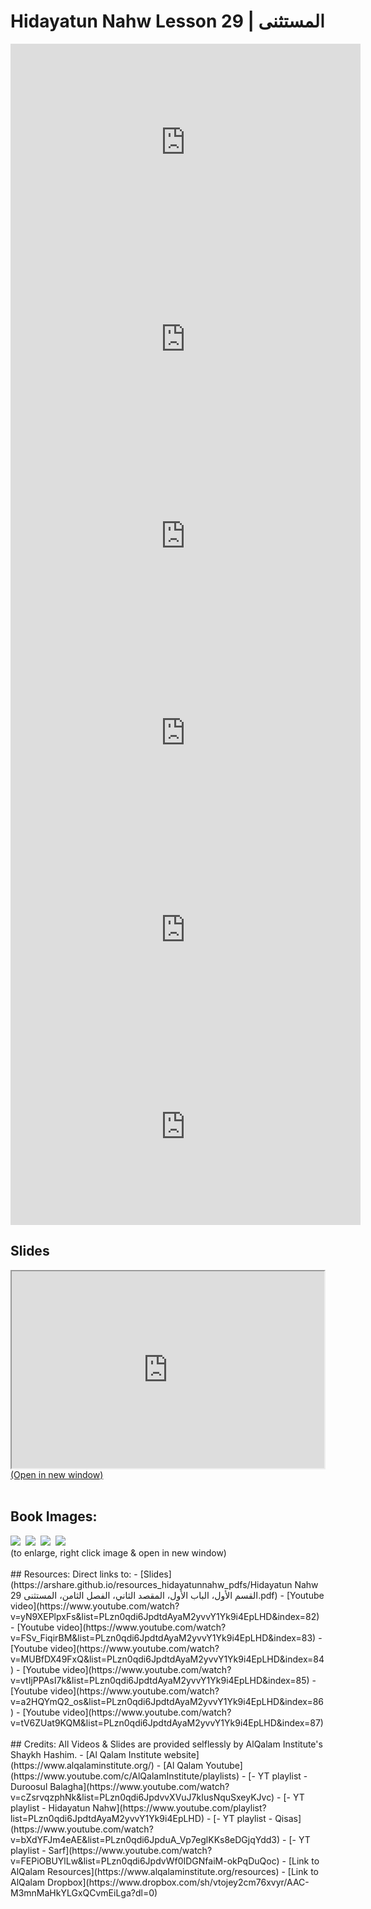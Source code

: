 # Hidayatun Nahw Lesson 29 | المستثنى

<iframe width="560" height="315" src="https://www.youtube-nocookie.com/embed/yN9XEPlpxFs?start=0" frameborder="0" allow="accelerometer; autoplay; encrypted-media; gyroscope; picture-in-picture" allowfullscreen="allowfullscreen"></iframe><BR>

<iframe width="560" height="315" src="https://www.youtube-nocookie.com/embed/FSv_FiqirBM?start=0" frameborder="0" allow="accelerometer; autoplay; encrypted-media; gyroscope; picture-in-picture" allowfullscreen="allowfullscreen"></iframe><BR>

<iframe width="560" height="315" src="https://www.youtube-nocookie.com/embed/MUBfDX49FxQ?start=0" frameborder="0" allow="accelerometer; autoplay; encrypted-media; gyroscope; picture-in-picture" allowfullscreen="allowfullscreen"></iframe><BR>

<iframe width="560" height="315" src="https://www.youtube-nocookie.com/embed/vtIjPPAsI7k?start=0" frameborder="0" allow="accelerometer; autoplay; encrypted-media; gyroscope; picture-in-picture" allowfullscreen="allowfullscreen"></iframe><BR>

<iframe width="560" height="315" src="https://www.youtube-nocookie.com/embed/a2HQYmQ2_os?start=0" frameborder="0" allow="accelerometer; autoplay; encrypted-media; gyroscope; picture-in-picture" allowfullscreen="allowfullscreen"></iframe><BR>

<iframe width="560" height="315" src="https://www.youtube-nocookie.com/embed/tV6ZUat9KQM?start=0" frameborder="0" allow="accelerometer; autoplay; encrypted-media; gyroscope; picture-in-picture" allowfullscreen="allowfullscreen"></iframe><BR>

<h2>Slides</h2>
<div>
    <object
    data='https://arshare.github.io/resources_hidayatunnahw_pdfs/Hidayatun Nahw 29 القسم الأول، الباب الأول، المقصد الثاني، الفصل الثامن، المستثنی.pdf'
    type="application/pdf"
    width="560"
    height="315"
    >
    <iframe
        src='https://arshare.github.io/resources_hidayatunnahw_pdfs/Hidayatun Nahw 29 القسم الأول، الباب الأول، المقصد الثاني، الفصل الثامن، المستثنی.pdf'
        width="500"
        height="315"
    >
    <p>This browser does not support PDF!</p>
    </iframe>
    </object>
</div>
<A HREF='https://arshare.github.io/resources_hidayatunnahw_pdfs/Hidayatun Nahw 29 القسم الأول، الباب الأول، المقصد الثاني، الفصل الثامن، المستثنی.pdf' target=_>(Open in new window)</A>
<BR><BR>
<H2>Book Images:</H2>
<IMG SRC='https://arshare.github.io/resources_hidayatunnahw_book_images/043.png' class=bookpage style="max-width: 30%;">&nbsp;&nbsp;<IMG SRC='https://arshare.github.io/resources_hidayatunnahw_book_images/044.png' class=bookpage style="max-width: 30%;">&nbsp;&nbsp;<IMG SRC='https://arshare.github.io/resources_hidayatunnahw_book_images/045.png' class=bookpage style="max-width: 30%;">&nbsp;&nbsp;<IMG SRC='https://arshare.github.io/resources_hidayatunnahw_book_images/046.png' class=bookpage style="max-width: 30%;">&nbsp;&nbsp;<BR>(to enlarge, right click image & open in new window)<BR><BR>
## Resources:
Direct links to:
- [Slides](https://arshare.github.io/resources_hidayatunnahw_pdfs/Hidayatun Nahw 29 القسم الأول، الباب الأول، المقصد الثاني، الفصل الثامن، المستثنی.pdf)
- [Youtube video](https://www.youtube.com/watch?v=yN9XEPlpxFs&list=PLzn0qdi6JpdtdAyaM2yvvY1Yk9i4EpLHD&index=82)
- [Youtube video](https://www.youtube.com/watch?v=FSv_FiqirBM&list=PLzn0qdi6JpdtdAyaM2yvvY1Yk9i4EpLHD&index=83)
- [Youtube video](https://www.youtube.com/watch?v=MUBfDX49FxQ&list=PLzn0qdi6JpdtdAyaM2yvvY1Yk9i4EpLHD&index=84)
- [Youtube video](https://www.youtube.com/watch?v=vtIjPPAsI7k&list=PLzn0qdi6JpdtdAyaM2yvvY1Yk9i4EpLHD&index=85)
- [Youtube video](https://www.youtube.com/watch?v=a2HQYmQ2_os&list=PLzn0qdi6JpdtdAyaM2yvvY1Yk9i4EpLHD&index=86)
- [Youtube video](https://www.youtube.com/watch?v=tV6ZUat9KQM&list=PLzn0qdi6JpdtdAyaM2yvvY1Yk9i4EpLHD&index=87)
<BR><BR>
## Credits:
All Videos & Slides are provided selflessly by AlQalam Institute's Shaykh Hashim.
- [Al Qalam Institute website](https://www.alqalaminstitute.org/)
- [Al Qalam Youtube](https://www.youtube.com/c/AlQalamInstitute/playlists)
- [- YT playlist - Duroosul Balagha](https://www.youtube.com/watch?v=cZsrvqzphNk&list=PLzn0qdi6JpdvvXVuJ7kIusNquSxeyKJvc)
- [- YT playlist - Hidayatun Nahw](https://www.youtube.com/playlist?list=PLzn0qdi6JpdtdAyaM2yvvY1Yk9i4EpLHD)
- [- YT playlist - Qisas](https://www.youtube.com/watch?v=bXdYFJm4eAE&list=PLzn0qdi6JpduA_Vp7eglKKs8eDGjqYdd3)
- [- YT playlist - Sarf](https://www.youtube.com/watch?v=FEPiOBUYlLw&list=PLzn0qdi6JpdvWf0IDGNfaiM-okPqDuQoc)
- [Link to AlQalam Resources](https://www.alqalaminstitute.org/resources)
- [Link to AlQalam Dropbox](https://www.dropbox.com/sh/vtojey2cm76xvyr/AAC-M3mnMaHkYLGxQCvmEiLga?dl=0)

